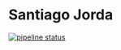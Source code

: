 # Santiago Jorda


[![pipeline status](https://gitlab.com/fiuba-memo2/alumnos/santiago_j/badges/main/pipeline.svg)](https://gitlab.com/fiuba-memo2/alumnos/santiago_j/commits/main)
